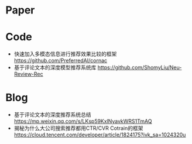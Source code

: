 # Paper


# Code
- 快速加入多模态信息进行推荐效果比较的框架 https://github.com/PreferredAI/cornac
- 基于评论文本的深度模型推荐系统库 https://github.com/ShomyLiu/Neu-Review-Rec
 
# Blog
- 基于评论文本的深度推荐系统总结 https://mp.weixin.qq.com/s/LKsp59KxlNyavkWRS1TmAQ
- 揭秘为什么大公司搜索推荐都用CTR/CVR Cotrain的框架 https://cloud.tencent.com/developer/article/1824175?ivk_sa=1024320u